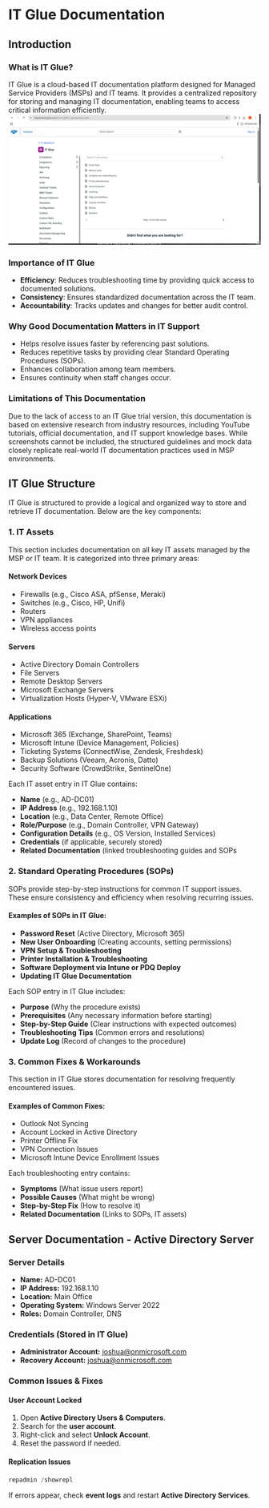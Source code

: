 # IT Glue Documentation

## Introduction

### What is IT Glue?
IT Glue is a cloud-based IT documentation platform designed for Managed Service Providers (MSPs) and IT teams. It provides a centralized repository for storing and managing IT documentation, enabling teams to access critical information efficiently.
![Screenshot](images/itglue0.jpg)
### Importance of IT Glue
- **Efficiency**: Reduces troubleshooting time by providing quick access to documented solutions.
- **Consistency**: Ensures standardized documentation across the IT team.
- **Accountability**: Tracks updates and changes for better audit control.

### Why Good Documentation Matters in IT Support
- Helps resolve issues faster by referencing past solutions.
- Reduces repetitive tasks by providing clear Standard Operating Procedures (SOPs).
- Enhances collaboration among team members.
- Ensures continuity when staff changes occur.

### Limitations of This Documentation
Due to the lack of access to an IT Glue trial version, this documentation is based on extensive research from industry resources, including YouTube tutorials, official documentation, and IT support knowledge bases. While screenshots cannot be included, the structured guidelines and mock data closely replicate real-world IT documentation practices used in MSP environments.

## IT Glue Structure
IT Glue is structured to provide a logical and organized way to store and retrieve IT documentation. Below are the key components:

### 1. IT Assets
This section includes documentation on all key IT assets managed by the MSP or IT team. It is categorized into three primary areas:

#### **Network Devices**
- Firewalls (e.g., Cisco ASA, pfSense, Meraki)
- Switches (e.g., Cisco, HP, Unifi)
- Routers
- VPN appliances
- Wireless access points

#### **Servers**
- Active Directory Domain Controllers
- File Servers
- Remote Desktop Servers
- Microsoft Exchange Servers
- Virtualization Hosts (Hyper-V, VMware ESXi)

#### **Applications**
- Microsoft 365 (Exchange, SharePoint, Teams)
- Microsoft Intune (Device Management, Policies)
- Ticketing Systems (ConnectWise, Zendesk, Freshdesk)
- Backup Solutions (Veeam, Acronis, Datto)
- Security Software (CrowdStrike, SentinelOne)

Each IT asset entry in IT Glue contains:
- **Name** (e.g., AD-DC01)
- **IP Address** (e.g., 192.168.1.10)
- **Location** (e.g., Data Center, Remote Office)
- **Role/Purpose** (e.g., Domain Controller, VPN Gateway)
- **Configuration Details** (e.g., OS Version, Installed Services)
- **Credentials** (if applicable, securely stored)
- **Related Documentation** (linked troubleshooting guides and SOPs

### 2. Standard Operating Procedures (SOPs)
SOPs provide step-by-step instructions for common IT support issues. These ensure consistency and efficiency when resolving recurring issues.

#### **Examples of SOPs in IT Glue:**
- **Password Reset** (Active Directory, Microsoft 365)
- **New User Onboarding** (Creating accounts, setting permissions)
- **VPN Setup & Troubleshooting**
- **Printer Installation & Troubleshooting**
- **Software Deployment via Intune or PDQ Deploy**
- **Updating IT Glue Documentation**

Each SOP entry in IT Glue includes:
- **Purpose** (Why the procedure exists)
- **Prerequisites** (Any necessary information before starting)
- **Step-by-Step Guide** (Clear instructions with expected outcomes)
- **Troubleshooting Tips** (Common errors and resolutions)
- **Update Log** (Record of changes to the procedure)

### 3. Common Fixes & Workarounds
This section in IT Glue stores documentation for resolving frequently encountered issues. 

#### **Examples of Common Fixes:**
- Outlook Not Syncing
- Account Locked in Active Directory
- Printer Offline Fix
- VPN Connection Issues
- Microsoft Intune Device Enrollment Issues

Each troubleshooting entry contains:
- **Symptoms** (What issue users report)
- **Possible Causes** (What might be wrong)
- **Step-by-Step Fix** (How to resolve it)
- **Related Documentation** (Links to SOPs, IT assets)

## Server Documentation - Active Directory Server

### Server Details
- **Name:** AD-DC01  
- **IP Address:** 192.168.1.10  
- **Location:** Main Office  
- **Operating System:** Windows Server 2022  
- **Roles:** Domain Controller, DNS

### Credentials (Stored in IT Glue)
- **Administrator Account:** joshua@onmicrosoft.com 
- **Recovery Account:** joshua@onmicrosoft.com  

### Common Issues & Fixes
#### User Account Locked
1. Open **Active Directory Users & Computers**.
2. Search for the **user account**.
3. Right-click and select **Unlock Account**.
4. Reset the password if needed.

#### Replication Issues
```powershell
repadmin /showrepl
```
If errors appear, check **event logs** and restart **Active Directory Services**.
